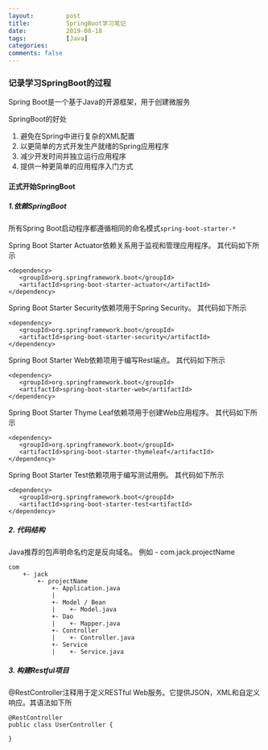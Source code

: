 ```yaml
---
layout:         post
title:          SpringBoot学习笔记
date:           2019-08-18
tags:           [Java]
categories:
comments: false
---
```


### 记录学习SpringBoot的过程

Spring Boot是一个基于Java的开源框架，用于创建微服务

SpringBoot的好处
1. 避免在Spring中进行复杂的XML配置
2. 以更简单的方式开发生产就绪的Spring应用程序
3. 减少开发时间并独立运行应用程序
4. 提供一种更简单的应用程序入门方式

#### 正式开始SpringBoot

##### 1.依赖SpringBoot

所有Spring Boot启动程序都遵循相同的命名模式`spring-boot-starter-*`


Spring Boot Starter Actuator依赖关系用于监视和管理应用程序。 其代码如下所示 

```
<dependency>
   <groupId>org.springframework.boot</groupId>
   <artifactId>spring-boot-starter-actuator</artifactId>
</dependency>
```

Spring Boot Starter Security依赖项用于Spring Security。 其代码如下所示 
```
<dependency>
   <groupId>org.springframework.boot</groupId>
   <artifactId>spring-boot-starter-security</artifactId>
</dependency>
```
Spring Boot Starter Web依赖项用于编写Rest端点。 其代码如下所示 
```
<dependency>
   <groupId>org.springframework.boot</groupId>
   <artifactId>spring-boot-starter-web</artifactId>
</dependency>
```

Spring Boot Starter Thyme Leaf依赖项用于创建Web应用程序。 其代码如下所示 
```
<dependency>
   <groupId>org.springframework.boot</groupId>
   <artifactId>spring-boot-starter-thymeleaf</artifactId>
</dependency>
```
Spring Boot Starter Test依赖项用于编写测试用例。 其代码如下所示 
```
<dependency>
   <groupId>org.springframework.boot</groupId>
   <artifactId>spring-boot-starter-test<artifactId>
</dependency>
```

##### 2. 代码结构

Java推荐的包声明命名约定是反向域名。 例如 - com.jack.projectName


```
com
    +- jack
        +- projectName
            +- Application.java
            |
            +- Model / Bean
            |    +- Model.java
            +- Dao
            |    +- Mapper.java
            +- Controller
            |    +- Controller.java
            +- Service
            |    +- Service.java
```

##### 3. 构建Restful项目

@RestController注释用于定义RESTful Web服务。它提供JSON，XML和自定义响应。其语法如下所

```
@RestController
public class UserController {

}
```








